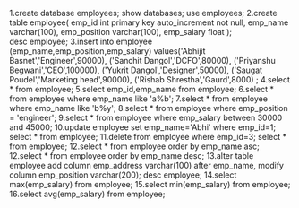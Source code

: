 1.create database employees;
  show databases;
  use employees;
2.create table employee(
  emp_id int primary key auto_increment not null,
  emp_name varchar(100),
  emp_position varchar(100),
  emp_salary float
  );	
  desc employee;
3.insert into employee (emp_name,emp_position,emp_salary)
  values('Abhijit Basnet','Engineer',90000),
  ('Sanchit Dangol','DCFO',80000),
  ('Priyanshu Begwani','CEO',100000),
  ('Yukrit Dangol','Designer',50000),
  ('Saugat Poudel','Marketing head',90000),
  ('Rishab Shrestha','Gaurd',8000)
  ;
4.select * from employee;
5.select emp_id,emp_name from employee;
6.select * from employee where emp_name like 'a%b';
7.select * from employee where emp_name like 'b%y';
8.select * from employee where emp_position = 'engineer';
9.select * from employee where emp_salary between 30000 and 45000;
10.update employee set emp_name='Abhi' where emp_id=1;
   select * from employee;
11.delete from employee where emp_id=3;
   select * from employee; 
12.select * from employee order by emp_name asc;
12.select * from employee order by emp_name desc;
13.alter table employee
   add column emp_address varchar(100) after emp_name,
   modify column emp_position varchar(200);
   desc employee;
14.select max(emp_salary) from employee;
15.select min(emp_salary) from employee;
16.select avg(emp_salary) from employee;
